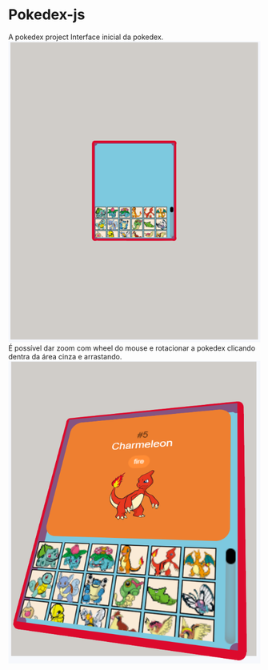 # Pokedex-js

 A pokedex project 
 Interface inicial da pokedex.  
 ![INIT](/captura-01.png)  
 É possível dar zoom com wheel do mouse e rotacionar a pokedex clicando dentra da área cinza e arrastando.  
 ![DEMO](/captura-02.png)  
 

